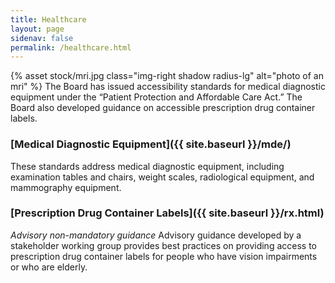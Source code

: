 ```yaml
---
title: Healthcare
layout: page
sidenav: false
permalink: /healthcare.html
---
```



{% asset stock/mri.jpg class="img-right shadow radius-lg" alt="photo of an mri" %}
The Board has issued accessibility standards for medical diagnostic equipment under the “Patient Protection and Affordable Care Act.” The Board also developed guidance on accessible prescription drug container labels.

### [Medical Diagnostic Equipment]({{ site.baseurl }}/mde/)
These standards address medical diagnostic equipment, including examination tables and chairs, weight scales, radiological equipment, and mammography equipment.


### [Prescription Drug Container Labels]({{ site.baseurl }}/rx.html)
*Advisory non-mandatory guidance*
Advisory guidance developed by a stakeholder working group provides best practices on providing access to prescription drug container labels for people who have vision impairments or who are elderly.
